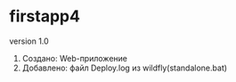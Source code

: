 # firstapp4 
version 1.0
1. Создано: Web-приложение
2. Добавлено: файл Deploy.log из wildfly(standalone.bat)
